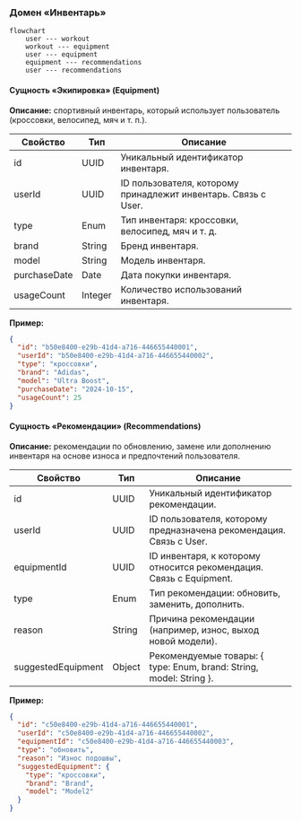 ### Домен «Инвентарь»

```mermaid
flowchart
    user --- workout
    workout --- equipment
    user --- equipment
    equipment --- recommendations
    user --- recommendations

```

#### Сущность «Экипировка» (Equipment)

**Описание:** спортивный инвентарь, который использует пользователь (кроссовки, велосипед, мяч и т. п.).

| Свойство | Тип | Описание |
| --- | --- | --- |
| id | UUID | Уникальный идентификатор инвентаря. |
| userId | UUID | ID пользователя, которому принадлежит инвентарь. Связь с User. |
| type | Enum | Тип инвентаря: кроссовки, велосипед, мяч и т. д. |
| brand | String | Бренд инвентаря. |
| model | String | Модель инвентаря. |
| purchaseDate | Date | Дата покупки инвентаря. |
| usageCount | Integer | Количество использований инвентаря. |

**Пример:**
```json
{
  "id": "b50e8400-e29b-41d4-a716-446655440001",
  "userId": "b50e8400-e29b-41d4-a716-446655440002",
  "type": "кроссовки",
  "brand": "Adidas",
  "model": "Ultra Boost",
  "purchaseDate": "2024-10-15",
  "usageCount": 25
}
```

#### Сущность «Рекомендации» (Recommendations)

**Описание:** рекомендации по обновлению, замене или дополнению инвентаря на основе износа и предпочтений пользователя.

| Свойство | Тип | Описание |
| --- | --- | --- |
| id | UUID | Уникальный идентификатор рекомендации. |
| userId | UUID | ID пользователя, которому предназначена рекомендация. Связь с User. |
| equipmentId | UUID | ID инвентаря, к которому относится рекомендация. Связь с Equipment. |
| type | Enum | Тип рекомендации: обновить, заменить, дополнить. |
| reason | String | Причина рекомендации (например, износ, выход новой модели). |
| suggestedEquipment | Object | Рекомендуемые товары: { type: Enum, brand: String, model: String }. |

**Пример:**
```json
{
  "id": "c50e8400-e29b-41d4-a716-446655440001",
  "userId": "c50e8400-e29b-41d4-a716-446655440002",
  "equipmentId": "c50e8400-e29b-41d4-a716-446655440003",
  "type": "обновить",
  "reason": "Износ подошвы",
  "suggestedEquipment": {
    "type": "кроссовки",
    "brand": "Brand",
    "model": "Model2"
  }
}
```